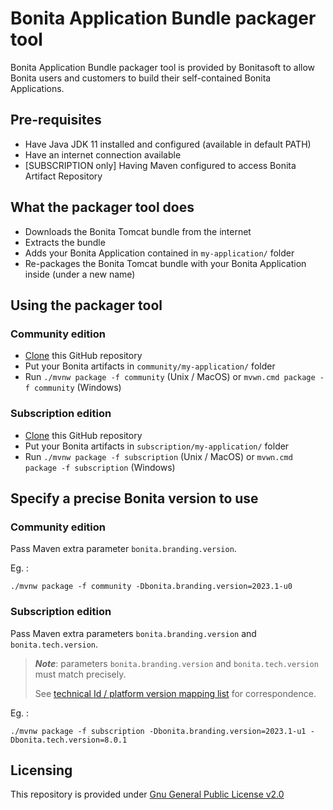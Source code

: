 # Bonita Application Bundle packager tool

Bonita Application Bundle packager tool is provided by Bonitasoft to allow
Bonita users and customers to build their self-contained Bonita Applications.


## Pre-requisites

* Have Java JDK 11 installed and configured (available in default PATH)
* Have an internet connection available
* [SUBSCRIPTION only] Having Maven configured to access Bonita Artifact Repository


## What the packager tool does

* Downloads the Bonita Tomcat bundle from the internet
* Extracts the bundle
* Adds your Bonita Application contained in `my-application/` folder
* Re-packages the Bonita Tomcat bundle with your Bonita Application inside (under a new name)


## Using the packager tool

### Community edition

* [Clone](https://docs.github.com/en/repositories/creating-and-managing-repositories/cloning-a-repository) this GitHub repository
* Put your Bonita artifacts in `community/my-application/` folder
* Run `./mvnw package -f community` (Unix / MacOS) or `mvwn.cmd package -f community` (Windows)

### Subscription edition

* [Clone](https://docs.github.com/en/repositories/creating-and-managing-repositories/cloning-a-repository) this GitHub repository
* Put your Bonita artifacts in `subscription/my-application/` folder
* Run `./mvnw package -f subscription` (Unix / MacOS) or `mvwn.cmd package -f subscription` (Windows)


## Specify a precise Bonita version to use

### Community edition

Pass Maven extra parameter `bonita.branding.version`.

Eg. :
```shell
./mvnw package -f community -Dbonita.branding.version=2023.1-u0
```

### Subscription edition

Pass Maven extra parameters `bonita.branding.version` and `bonita.tech.version`.

> ___Note___: parameters `bonita.branding.version` and `bonita.tech.version` must match precisely.
> 
> See [technical Id / platform version mapping list](https://documentation.bonitasoft.com/bonita/latest/version-update/product-versioning#_technical_id) for correspondence.

Eg. :
```shell
./mvnw package -f subscription -Dbonita.branding.version=2023.1-u1 -Dbonita.tech.version=8.0.1
```


## Licensing

This repository is provided under [Gnu General Public License v2.0](LICENSE)